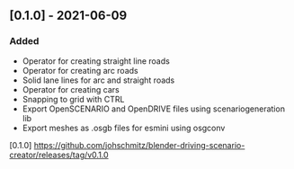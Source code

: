 ## [0.1.0] - 2021-06-09

### Added
- Operator for creating straight line roads
- Operator for creating arc roads
- Solid lane lines for arc and straight roads
- Operator for creating cars
- Snapping to grid with CTRL
- Export OpenSCENARIO and OpenDRIVE files using scenariogeneration lib
- Export meshes as .osgb files for esmini using osgconv

[0.1.0] https://github.com/johschmitz/blender-driving-scenario-creator/releases/tag/v0.1.0

